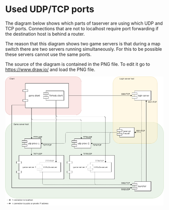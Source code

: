 # Used UDP/TCP ports

The diagram below shows which parts of taserver are using which UDP and TCP ports.
Connections that are not to localhost require port forwarding if the destination host
is behind a router.

The reason that this diagram shows two game servers is that during a map switch there
are two servers running simultaneously. For this to be possible these servers cannot
use the same ports.

The source of the diagram is contained in the PNG file. To edit it go to https://www.draw.io/
and load the PNG file.

![Ports design](design_ports.png?raw=true)
